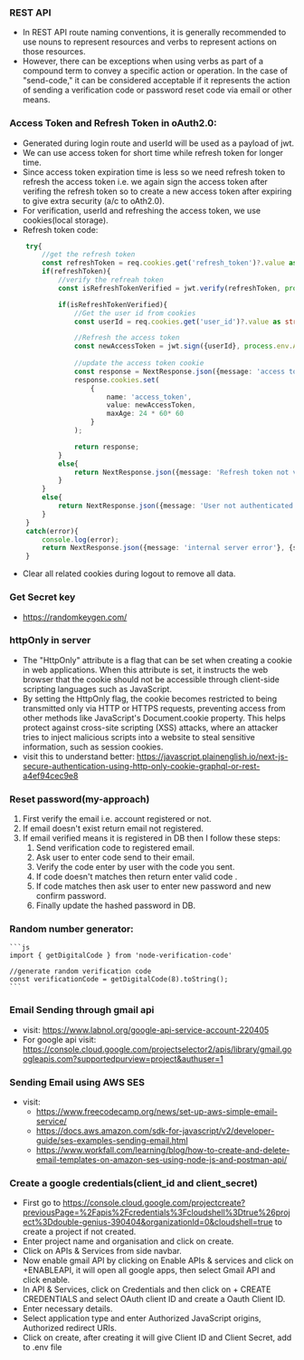 ### REST API
-  In REST API route naming conventions, it is generally recommended to use nouns to represent resources and verbs to represent actions on those resources.
- However, there can be exceptions when using verbs as part of a compound term to convey a specific action or operation. In the case of "send-code," it can be considered acceptable if it represents the action of sending a verification code or password reset code via email or other means.

### Access Token and Refresh Token in oAuth2.0:
- Generated during login route and userId will be used as a payload of jwt.
- We can use access token for short time while refresh token for longer time.
- Since access token expiration time is less so we need refresh token to refresh the access token i.e. we again sign the access token after verifing the refresh token so to create a new access token after expiring to give extra security (a/c to oAth2.0).
- For verification, userId and refreshing the access token, we use cookies(local storage).
- Refresh token code:
```ts
    try{
        //get the refresh token
        const refreshToken = req.cookies.get('refresh_token')?.value as string;
        if(refreshToken){
            //verify the refreah token 
            const isRefreshTokenVerified = jwt.verify(refreshToken, process.env.REFRESH_TOKEN_SECRET as string);

            if(isRefreshTokenVerified){
                //Get the user id from cookies
                const userId = req.cookies.get('user_id')?.value as string;

                //Refresh the access token 
                const newAccessToken = jwt.sign({userId}, process.env.ACCESS_TOKEN_SECRET as string, {expiresIn: '15m'});
                
                //update the access token cookie
                const response = NextResponse.json({message: 'access token refreshed'}, {status: 200});
                response.cookies.set(
                    {
                        name: 'access_token',
                        value: newAccessToken,
                        maxAge: 24 * 60* 60
                    }
                );

                return response;
            }
            else{
                return NextResponse.json({message: 'Refresh token not verified'}, {status: 401})
            }
        }
        else{
            return NextResponse.json({message: 'User not authenticated'}, {status: 401})
        }
    }
    catch(error){
        console.log(error);
        return NextResponse.json({message: 'internal server error'}, {status: 500})
    }
```
- Clear all related cookies during logout to remove all data.

### Get Secret key
- https://randomkeygen.com/

### httpOnly in server
- The "HttpOnly" attribute is a flag that can be set when creating a cookie in web applications. When this attribute is set, it instructs the web browser that the cookie should not be accessible through client-side scripting languages such as JavaScript.
- By setting the HttpOnly flag, the cookie becomes restricted to being transmitted only via HTTP or HTTPS requests, preventing access from other methods like JavaScript's Document.cookie property. This helps protect against cross-site scripting (XSS) attacks, where an attacker tries to inject malicious scripts into a website to steal sensitive information, such as session cookies.
- visit this to understand better: https://javascript.plainenglish.io/next-js-secure-authentication-using-http-only-cookie-graphql-or-rest-a4ef94cec9e8

### Reset password(my-approach)
1. First verify the email i.e. account registered or not.
2. If email doesn't exist return email not registered.
3. If email verified means it is registered in DB then I follow these steps:
     1. Send verification code to registered email.
     2. Ask user to enter code send to their email.
     3. Verify the code enter by user with the code you sent.
     4. If code doesn't matches then return enter valid code .
     5. If code matches then ask user to enter new password and new confirm password.
     6. Finally update the hashed password  in DB.

### Random number generator:
    ```js
    import { getDigitalCode } from 'node-verification-code'

    //generate random verification code
    const verificationCode = getDigitalCode(8).toString();
    ```

### Email Sending through gmail api
- visit: https://www.labnol.org/google-api-service-account-220405
- For google api visit: https://console.cloud.google.com/projectselector2/apis/library/gmail.googleapis.com?supportedpurview=project&authuser=1

### Sending Email using AWS SES
- visit:
    - https://www.freecodecamp.org/news/set-up-aws-simple-email-service/
    - https://docs.aws.amazon.com/sdk-for-javascript/v2/developer-guide/ses-examples-sending-email.html
    - https://www.workfall.com/learning/blog/how-to-create-and-delete-email-templates-on-amazon-ses-using-node-js-and-postman-api/

### Create a google credentials(client_id and client_secret)
- First go to https://console.cloud.google.com/projectcreate?previousPage=%2Fapis%2Fcredentials%3Fcloudshell%3Dtrue%26project%3Ddouble-genius-390404&organizationId=0&cloudshell=true to create a project if not created.
- Enter project name and organisation and click on create.
- Click on APIs & Services from side navbar.
- Now enable gmail API by clicking on Enable APIs & services and click on +ENABLEAPI, it will open all google apps, then select Gmail API and click enable.
- In API & Services, click on Credentials and then click on + CREATE CREDENTIALS and select OAuth client ID and create a Oauth Client ID.
- Enter necessary details.
- Select application type and enter Authorized JavaScript origins, Authorized redirect URIs.
- Click on create, after creating it will give Client ID and Client Secret, add to .env file